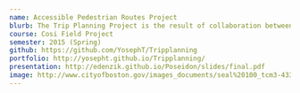 ```yaml
---
name: Accessible Pedestrian Routes Project
blurb: The Trip Planning Project is the result of collaboration between the City of Boston Mayor's Commission for Persons with Disabilities and a team of four Brandeis University students. The City of Boston was interested in the creation of a Google Maps transit option for users with disabilities to navigate safely and predictably around Boston and worked with the Brandeis students to create a deliverable that fit their needs.
course: Cosi Field Project
semester: 2015 (Spring)
github: https://github.com/YosephT/Tripplanning
portfolio: http://yosepht.github.io/Tripplanning/
presentation: http://edenzik.github.io/Poseidon/slides/final.pdf
image: http://www.cityofboston.gov/images_documents/seal%20100_tcm3-43385.png
---
```

